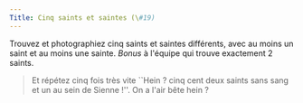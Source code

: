 ```yaml
---
Title: Cinq saints et saintes (\#19)
---
```


Trouvez et photographiez cinq saints et saintes différents, avec au moins un saint et au moins une sainte.
*Bonus* à l'équipe qui trouve exactement 2 saints.

> Et répétez cinq fois très vite ``Hein ? cinq cent deux saints sans sang et un au sein de Sienne !''. On a l'air bête hein ?
